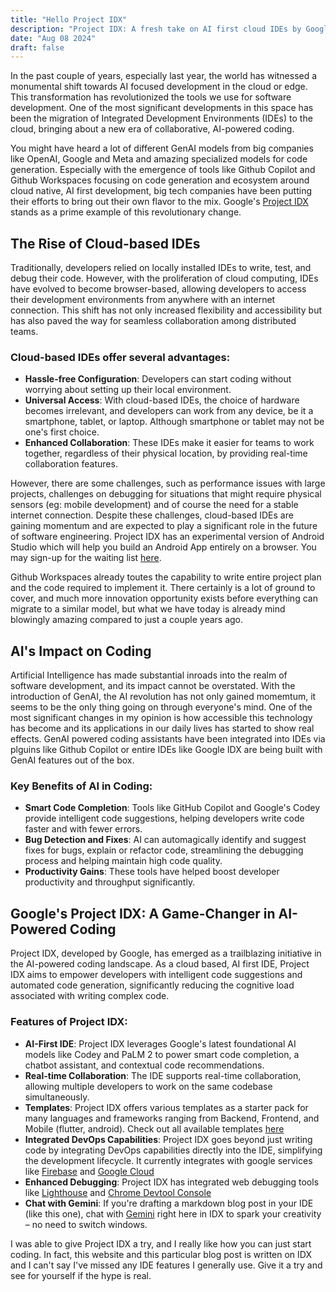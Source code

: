 ```yaml
---
title: "Hello Project IDX"
description: "Project IDX: A fresh take on AI first cloud IDEs by Google."
date: "Aug 08 2024"
draft: false
---
```


In the past couple of years, especially last year, the world has witnessed a monumental shift towards AI focused development in the cloud or edge. This transformation has revolutionized the tools we use for software development. One of the most significant developments in this space has been the migration of Integrated Development Environments (IDEs) to the cloud, bringing about a new era of collaborative, AI-powered coding. 

You might have heard a lot of different GenAI models from big companies like OpenAI, Google and Meta and amazing specialized models for code generation. Especially with the emergence of tools like Github Copilot and Github Workspaces focusing on code generation and ecosystem around cloud native, AI first development, big tech companies have been putting their efforts to bring out their own flavor to the mix. Google's [Project IDX](https://idx.google.com/) stands as a prime example of this revolutionary change.

## The Rise of Cloud-based IDEs
Traditionally, developers relied on locally installed IDEs to write, test, and debug their code. However, with the proliferation of cloud computing, IDEs have evolved to become browser-based, allowing developers to access their development environments from anywhere with an internet connection. This shift has not only increased flexibility and accessibility but has also paved the way for seamless collaboration among distributed teams.

### Cloud-based IDEs offer several advantages:
- **Hassle-free Configuration**: Developers can start coding without worrying about setting up their local environment.
- **Universal Access**: With cloud-based IDEs, the choice of hardware becomes irrelevant, and developers can work from any device, be it a smartphone, tablet, or laptop. Although smartphone or tablet may not be one's first choice.
- **Enhanced Collaboration**: These IDEs make it easier for teams to work together, regardless of their physical location, by providing real-time collaboration features.

However, there are some challenges, such as performance issues with large projects, challenges on debugging for situations that might require physical sensors (eg: mobile development) and of course the need for a stable internet connection. Despite these challenges, cloud-based IDEs are gaining momentum and are expected to play a significant role in the future of software engineering. Project IDX has an experimental version of Android Studio which will help you build an Android App entirely on a browser. You may sign-up for the waiting list [here](https://idx.google.com/android-studio).

Github Workspaces already toutes the capability to write entire project plan and the code required to implement it. There certainly is a lot of ground to cover, and much more innovation opportunity exists before everything can migrate to a similar model, but what we have today is already mind blowingly amazing compared to just a couple years ago.

## AI's Impact on Coding
Artificial Intelligence has made substantial inroads into the realm of software development, and its impact cannot be overstated. With the introduction of GenAI, the AI revolution has not only gained momemtum, it seems to be the only thing going on through everyone's mind. One of the most significant changes in my opinion is how accessible this technology has become and its applications in our daily lives has started to show real effects. GenAI powered coding assistants have been integrated into IDEs via plguins like Github Copilot or entire IDEs like Google IDX are being built with GenAI features out of the box.

### Key Benefits of AI in Coding:
- **Smart Code Completion**: Tools like GitHub Copilot and Google's Codey provide intelligent code suggestions, helping developers write code faster and with fewer errors.
- **Bug Detection and Fixes**: AI can automagically identify and suggest fixes for bugs, explain or refactor code, streamlining the debugging process and helping maintain high code quality.
- **Productivity Gains**: These tools have helped boost developer productivity and throughput significantly.

## Google's Project IDX: A Game-Changer in AI-Powered Coding
Project IDX, developed by Google, has emerged as a trailblazing initiative in the AI-powered coding landscape. As a cloud based, AI first IDE, Project IDX aims to empower developers with intelligent code suggestions and automated code generation, significantly reducing the cognitive load associated with writing complex code.

### Features of Project IDX:
- **AI-First IDE**: Project IDX leverages Google's latest foundational AI models like Codey and PaLM 2 to power smart code completion, a chatbot assistant, and contextual code recommendations.
- **Real-time Collaboration**: The IDE supports real-time collaboration, allowing multiple developers to work on the same codebase simultaneously.
- **Templates**: Project IDX offers various templates as a starter pack for many languages and frameworks ranging from Backend, Frontend, and Mobile (flutter, android). Check out all available templates [here](https://idx.google.com/templates)
- **Integrated DevOps Capabilities**: Project IDX goes beyond just writing code by integrating DevOps capabilities directly into the IDE, simplifying the development lifecycle. It currently integrates with google services like [Firebase](https://firebase.google.com/) and [Google Cloud](https://cloud.google.com/gcp)
- **Enhanced Debugging**: Project IDX has integrated web debugging tools like [Lighthouse](https://developer.chrome.com/docs/lighthouse/overview) and [Chrome Devtool Console](https://developer.chrome.com/docs/devtools/console)
- **Chat with Gemini**: If you're drafting a markdown blog post in your IDE (like this one), chat with [Gemini](https://gemini.google.com/app) right here in IDX to spark your creativity – no need to switch windows.

I was able to give Project IDX a try, and I really like how you can just start coding. In fact, this website and this particular blog post is written on IDX and I can't say I've missed any IDE features I generally use. Give it a try and see for yourself if the hype is real.